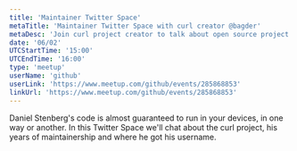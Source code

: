 ```yaml
---
title: 'Maintainer Twitter Space'
metaTitle: 'Maintainer Twitter Space with curl creator @bagder'
metaDesc: 'Join curl project creator to talk about open source project maintainership'
date: '06/02'
UTCStartTime: '15:00'
UTCEndTime: '16:00'
type: 'meetup'
userName: 'github'
userLink: 'https://www.meetup.com/github/events/285868853'
linkUrl: 'https://www.meetup.com/github/events/285868853'
---
```

Daniel Stenberg's code is almost guaranteed to run in your devices, in one way or another. In this Twitter Space we'll chat about the curl project, his years of maintainership and where he got his username. 


